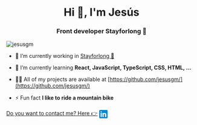 <h1 align="center">Hi 👋, I'm Jesús</h1>
<h3 align="center">Front developer Stayforlong 🚀</h3>

<p align="left"> 
<img src="https://komarev.com/ghpvc/?username=jesusgm" alt="jesusgm" /> </p>

- 🔭 I’m currently working in [Stayforlong 🚀](https://www.stayforlong.com/)

- 🌱 I’m currently learning **React, JavaScript, TypeScript, CSS, HTML, ...**

- 👨‍💻 All of my projects are available at [https://github.com/jesusgm/](https://github.com/jesusgm/)

- ⚡ Fun fact **I like to ride a mountain bike**

<p align="left">
    <a href="https://www.linkedin.com/in/jesusgandaramartinez/" target="blank" style="display:flex; align-items:center;">
        Do you want to contact me? Here 👉
        <img align="center" src="linkedin.svg" alt="Go to jesus linkeding profile" height="30" width="30" />
    </a>
</p>
